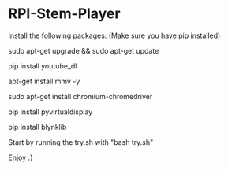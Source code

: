 # RPI-Stem-Player


Install the following packages: (Make sure you have pip installed)

sudo apt-get upgrade && sudo apt-get update

pip install youtube_dl

apt-get install mmv -y

sudo apt-get install chromium-chromedriver

pip install pyvirtualdisplay

pip install blynklib




Start by running the try.sh with "bash try.sh"

Enjoy :}
